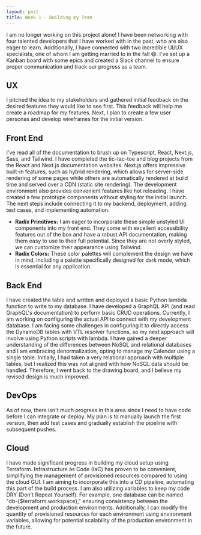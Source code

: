 ```yaml
---
layout: post
title: Week 1 - Building my Team
---
```




I am no longer working on this project alone! I have been networking with four talented developers that I have worked with in the past, who are also eager to learn. Additionally, I have connected with two incredible UI/UX specialists, one of whom I am getting married to in the fall 😄. I've set up a Kanban board with some epics and created a Slack channel to ensure proper communication and track our progress as a team.

## UX

I pitched the idea to my stakeholders and gathered initial feedback on the desired features they would like to see first. This feedback will help me create a roadmap for my features. Next, I plan to create a few user personas and develop wireframes for the initial version.

## Front End

I've read all of the documentation to brush up on Typescript, React, Next.js, Sass, and Tailwind. I have completed the tic-tac-toe and blog projects from the React and Next.js documentation websites. Next.js offers impressive built-in features, such as hybrid rendering, which allows for server-side rendering of some pages while others are automatically rendered at build time and served over a CDN (static site rendering). The development environment also provides convenient features like hot reloading. I have created a few prototype components without styling for the initial launch. The next steps include connecting it to my backend, deployment, adding test cases, and implementing automation.

- **Radix Primitives:** I am eager to incorporate these simple unstyled UI components into my front end. They come with excellent accessibility features out of the box and have a robust API documentation, making them easy to use to their full potential. Since they are not overly styled, we can customize their appearance using Tailwind.
- **Radix Colors:** These color palettes will complement the design we have in mind, including a palette specifically designed for dark mode, which is essential for any application.

## Back End

I have created the table and written and deployed a basic Python lambda function to write to my database. I have developed a GraphQL API (and read GraphQL's documentation) to perform basic CRUD operations. Currently, I am working on configuring the actual API to connect with my development database. I am facing some challenges in configuring it to directly access the DynamoDB tables with VTL resolver functions, so my next approach will involve using Python scripts with lambda. I have gained a deeper understanding of the differences between NoSQL and relational databases and I am embracing denormalization, opting to manage my Calendar using a single table. Initially, I had taken a very relational approach with multiple tables, but I realized this was not aligned with how NoSQL data should be handled. Therefore, I went back to the drawing board, and I believe my revised design is much improved.

## DevOps

As of now, there isn't much progress in this area since I need to have code before I can integrate or deploy. My plan is to manually launch the first version, then add test cases and gradually establish the pipeline with subsequent pushes.

## Cloud

I have made significant progress in building my cloud setup using Terraform. Infrastructure as Code (IaC) has proven to be convenient, simplifying the management of provisioned resources compared to using the cloud GUI. I am aiming to incorporate this into a CD pipeline, automating this part of the build process. I am also utilizing variables to keep my code DRY (Don't Repeat Yourself). For example, one database can be named "db-{$terraform.workspace}," ensuring consistency between the development and production environments. Additionally, I can modify the quantity of provisioned resources for each environment using environment variables, allowing for potential scalability of the production environment in the future.
